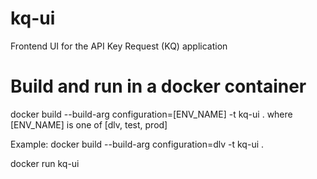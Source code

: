 # kq-ui
Frontend UI for the API Key Request (KQ) application

# Build and run in a docker container

docker build --build-arg configuration=[ENV_NAME] -t kq-ui .
  where [ENV_NAME] is one of [dlv, test, prod]

Example: 
  docker build --build-arg configuration=dlv -t kq-ui .


docker run kq-ui
